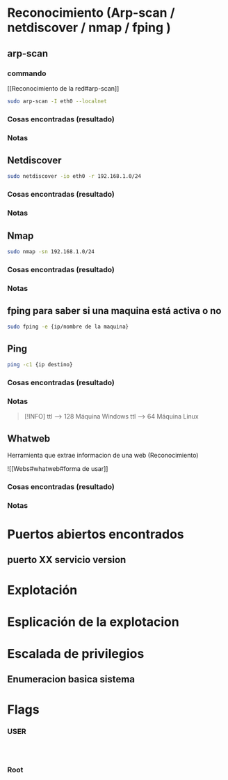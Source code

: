 
# Reconocimiento (Arp-scan / netdiscover / nmap / fping )



## arp-scan
### commando

[[Reconocimiento de la red#arp-scan]]

```sh title:"comando arp scan en shell"
sudo arp-scan -I eth0 --localnet
```

### Cosas encontradas (resultado)

### Notas


## Netdiscover

```sh title:"comando netdiscover en shell"
sudo netdiscover -io eth0 -r 192.168.1.0/24
```



### Cosas encontradas (resultado)

### Notas


## Nmap

```sh fold:"comando nmap para descubrir dispositivos en la red en shell"
sudo nmap -sn 192.168.1.0/24
```


### Cosas encontradas (resultado)

### Notas


## fping para saber si una maquina está activa o no

```sh fold:"comando fping para descubrir dispositivos en la red en shell"
sudo fping -e {ip/nombre de la maquina}
```


## Ping

```sh fold:"comando nmap para descubrir dispositivos en la red en shell"
ping -c1 {ip destino}
```


### Cosas encontradas (resultado)

### Notas


>[!INFO]
> ttl --> 128 Máquina Windows
>ttl --> 64 Máquina Linux


## Whatweb
Herramienta que extrae informacion de una web  (Reconocimiento)


![[Webs#whatweb#forma de usar]]
### Cosas encontradas (resultado)

### Notas


# Puertos abiertos encontrados

## puerto XX servicio version



# Explotación

# Esplicación de la explotacion

# Escalada de privilegios
## Enumeracion basica sistema


# Flags
### USER

```sh fold:"User:"

  

```
### Root

```sh fold:"User:Root"

  
```

